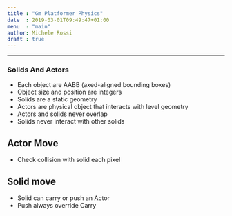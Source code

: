 ```yaml
---
title : "Gm Platformer Physics"
date  : 2019-03-01T09:49:47+01:00
menu  : "main"
author: Michele Rossi
draft : true
---
```



------

### Solids And Actors

* Each object are AABB (axed-aligned bounding boxes)
* Object size and position are integers
* Solids are a static geometry 
* Actors are physical object that interacts with level geometry
* Actors and solids never overlap
* Solids never interact with other solids

## Actor Move

* Check collision with solid each pixel

## Solid move

* Solid can carry or push an Actor
* Push always override Carry

